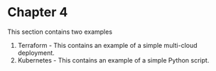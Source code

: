 # Chapter 4
This section contains two examples 
1. Terraform - This contains an example of a simple multi-cloud deployment.
2. Kubernetes - This contains an example of a simple Python script.   
